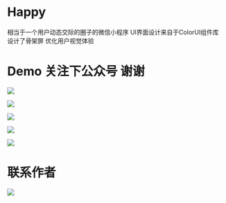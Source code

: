 # Happy
相当于一个用户动态交际的圈子的微信小程序
UI界面设计来自于ColorUI组件库
设计了骨架屏 优化用户视觉体验

# Demo 关注下公众号 谢谢
![](https://upload-images.jianshu.io/upload_images/15864165-f96c2455b71a58dd.png?imageMogr2/auto-orient/strip%7CimageView2/2/w/1240)

![](https://upload-images.jianshu.io/upload_images/15864165-734360acc58babc8.png?imageMogr2/auto-orient/strip%7CimageView2/2/w/1240)

![](https://upload-images.jianshu.io/upload_images/15864165-64105472887407fc.png?imageMogr2/auto-orient/strip%7CimageView2/2/w/1240)

![](https://upload-images.jianshu.io/upload_images/15864165-d26807147eb93e15.png?imageMogr2/auto-orient/strip%7CimageView2/2/w/1240)

![](http://blog.gaobinzhan.com/uploads/article/20190118/08907b810a2a12845410867e54c56813.jpg)
# 联系作者
![](http://blog.gaobinzhan.com/uploads/article/20190118/e9df1a7d0c055fed3dba347ba0f43a4f.png)
